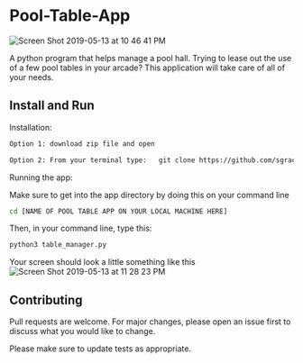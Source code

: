 # Pool-Table-App

![Screen Shot 2019-05-13 at 10 46 41 PM](https://user-images.githubusercontent.com/47371676/57669724-ced21580-75d1-11e9-8bde-957f15d0814b.png)



A python program that helps manage a pool hall. Trying to lease out the use of a few pool tables in your arcade? This 
application will take care of all of your needs. 




## Install and Run

Installation:

```bash
Option 1: download zip file and open
```

```bash
Option 2: From your terminal type:   git clone https://github.com/sgracia13/Pool-Table-App.git
```

Running the app:


Make sure to get into the app directory by doing this on your command line
```bash
cd [NAME OF POOL TABLE APP ON YOUR LOCAL MACHINE HERE]
```

Then, in your command line, type this:

```bash
python3 table_manager.py
```
Your screen should look a little something like this 
![Screen Shot 2019-05-13 at 11 28 23 PM](https://user-images.githubusercontent.com/47371676/57670932-17d89880-75d7-11e9-8e6d-ea118fc8939d.png)



## Contributing
Pull requests are welcome. For major changes, please open an issue first to discuss what you would like to change.

Please make sure to update tests as appropriate.

